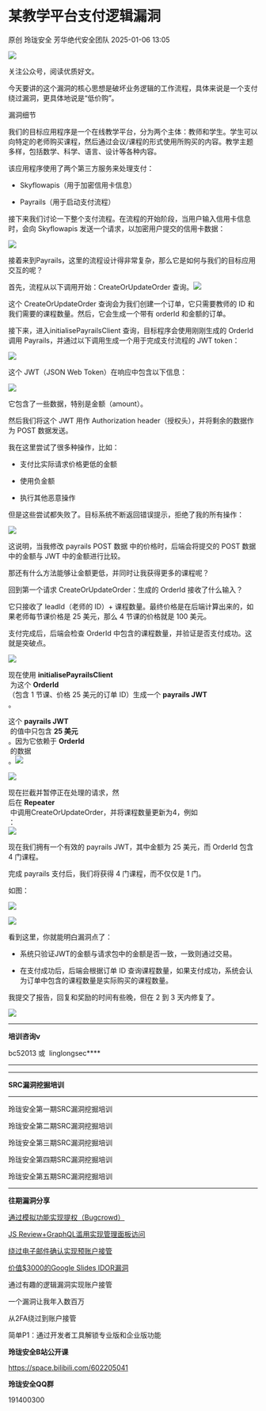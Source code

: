 #  某教学平台支付逻辑漏洞   
原创 玲珑安全  芳华绝代安全团队   2025-01-06 13:05  
  
![](https://mmbiz.qpic.cn/sz_mmbiz_png/1AoMVy0KnkqaXglicqFIVS5OgBzr7tkvR1Awes6RbHS27L144QMPEl5FPgBicWPWMt4xzB8DcuBTyRgNxOz2nRiag/640?wx_fmt=png "")  
  
关注公众号，阅读优质好文。  
  
今天要讲的这个漏洞的核心思想是破坏业务逻辑的工作流程，具体来说是一个支付绕过漏洞，更具体地说是“低价购”。  
  
漏洞细节  
  
我们的目标应用程序是一个在线教学平台，分为两个主体：教师和学生。学生可以向特定的老师购买课程，然后通过会议/课程的形式使用所购买的内容。教学主题多样，包括数学、科学、语言、设计等各种内容。  
  
  
该应用程序使用了两个第三方服务来处理支付：  
- Skyflowapis（用于加密信用卡信息）  
  
- Payrails（用于启动支付流程）  
  
  
接下来我们讨论一下整个支付流程。在流程的开始阶段，当用户输入信用卡信息时，会向 Skyflowapis 发送一个请求，以加密用户提交的信用卡数据：  
  
![](https://mmbiz.qpic.cn/sz_mmbiz_png/1AoMVy0Knkrx4PD0DMmtkFNtPqVHrEmm5dtNekSrH8OkawmGGR8Mlnia4QlJA4dTerFAQWxPHOQ8YbxW2T7aRiaA/640?wx_fmt=png&from=appmsg "")  
  
  
接着来到Payrails，这里的流程设计得非常复杂，那么它是如何与我们的目标应用交互的呢？  
  
首先，流程从以下调用开始：CreateOrUpdateOrder 查询。![](https://mmbiz.qpic.cn/sz_mmbiz_png/1AoMVy0Knkrx4PD0DMmtkFNtPqVHrEmmdkmGiaL7icpzB82oZyNqmIlAomrzLYYje6aFdgDmA1OAnR9FdCn1rx1w/640?wx_fmt=png&from=appmsg "")  
  
  
这个 CreateOrUpdateOrder 查询会为我们创建一个订单，它只需要教师的 ID 和我们需要的课程数量。然后，它会生成一个带有 orderId 和金额的订单。  
  
  
接下来，进入initialisePayrailsClient 查询，目标程序会使用刚刚生成的 OrderId 调用 Payrails，并通过以下调用生成一个用于完成支付流程的 JWT token：  
  
![](https://mmbiz.qpic.cn/sz_mmbiz_png/1AoMVy0Knkrx4PD0DMmtkFNtPqVHrEmmn8LR1WYMJaslgS4pcT88Df5nvPWskhvYAzZx5JLHQdtpUId7OSOMjg/640?wx_fmt=png&from=appmsg "")  
  
  
这个 JWT（JSON Web Token）在响应中包含以下信息：  
  
![](https://mmbiz.qpic.cn/sz_mmbiz_png/1AoMVy0Knkrx4PD0DMmtkFNtPqVHrEmmQmdw4icOqkLYowC7y2bKL1GtibmsrRnzjyyRmxS2PYywFpPr6W05mB8A/640?wx_fmt=png&from=appmsg "")  
  
它包含了一些数据，特别是金额（amount）。  
  
  
然后我们将这个 JWT 用作 Authorization header（授权头），并将剩余的数据作为 POST 数据发送。  
  
  
我在这里尝试了很多种操作，比如：  
- 支付比实际请求价格更低的金额  
  
- 使用负金额  
  
- 执行其他恶意操作  
  
但是这些尝试都失败了。目标系统不断返回错误提示，拒绝了我的所有操作：  
  
![](https://mmbiz.qpic.cn/sz_mmbiz_png/1AoMVy0Knkrx4PD0DMmtkFNtPqVHrEmmWHMqrbre3p3F6TPQ50JPOQFvmk5ba48rndUtQvnwRpicbKoZicjdsOAg/640?wx_fmt=png&from=appmsg "")  
  
  
这说明，当我修改 payrails POST 数据 中的价格时，后端会将提交的 POST 数据中的金额与 JWT 中的金额进行比较。  
  
那还有什么方法能够让金额更低，并同时让我获得更多的课程呢？  
  
  
回到第一个请求 CreateOrUpdateOrder：生成的 OrderId 接收了什么输入？  
  
  
它只接收了 leadId（老师的 ID）+ 课程数量。最终价格是在后端计算出来的，如果老师每节课价格是 25 美元，那么 4 节课的价格就是 100 美元。  
  
  
支付完成后，后端会检查 OrderId 中包含的课程数量，并验证是否支付成功。这就是突破点。  
  
![](https://mmbiz.qpic.cn/sz_mmbiz_png/1AoMVy0Knkrx4PD0DMmtkFNtPqVHrEmm4EA61ic2icrUeRhTUibgNCSoGO2WZwj4O2oV2VKLq5HicPo8RJ08EWBJVQ/640?wx_fmt=png&from=appmsg "")  
  
  
现在使用 **initialisePayrailsClient**  
 为这个 **OrderId**  
（包含 1 节课、价格 25 美元的订单 ID）生成一个 **payrails JWT**  
。  
  
这个 **payrails JWT**  
 的值中只包含 **25 美元**  
。因为它依赖于 **OrderId**  
 的数据  
。![](https://mmbiz.qpic.cn/sz_mmbiz_png/1AoMVy0Knkrx4PD0DMmtkFNtPqVHrEmmbfd6cQcWh58Y4LMEzMiaHVhwjibLiaZVamflA2OQyXnuXuoqRU7ribxwsQ/640?wx_fmt=png&from=appmsg "")  
  
  
![](https://mmbiz.qpic.cn/sz_mmbiz_png/1AoMVy0Knkrx4PD0DMmtkFNtPqVHrEmmPw7puVvHTLYerfJTL1OAZLagtLsXul1S5x8Knpz9tQAKsLGntym1wg/640?wx_fmt=png&from=appmsg "")  
  
现在拦截并暂停正在处理的请求，然  
后在 **Repeater**  
 中调用CreateOrUpdateOrder，并将课程数量更新为4，例如  
：  
![](https://mmbiz.qpic.cn/sz_mmbiz_png/1AoMVy0Knkrx4PD0DMmtkFNtPqVHrEmmiaDV93LDvVtRIwcics9zIKco7wFSTKWTxnHTlb3UbTF1A8Ot4dUmtw9w/640?wx_fmt=png&from=appmsg "")  
  
  
现在我们拥有一个有效的 payrails JWT，其中金额为 25 美元，而 OrderId 包含 4 门课程。  
  
  
完成 payrails 支付后，我们将获得 4 门课程，而不仅仅是 1 门。  
  
如图：  
  
![](https://mmbiz.qpic.cn/sz_mmbiz_png/1AoMVy0Knkrx4PD0DMmtkFNtPqVHrEmmF9YUic1WXRTeRbNtA1ZEBia8hnibuTSgbAYXkfAcoe4jJ3o3ADAPWCvqw/640?wx_fmt=png&from=appmsg "")  
  
![](https://mmbiz.qpic.cn/sz_mmbiz_png/1AoMVy0Knkrx4PD0DMmtkFNtPqVHrEmmIYCpibmR204lAOohxBDsbj6uLm0abM1PjM4KckDmPSbIqXW9B7cgnGw/640?wx_fmt=png&from=appmsg "")  
  
看到这里，你就能明白漏洞点了：  
- 系统只验证JWT的金额与请求包中的金额是否一致，一致则通过交易。  
  
  
- 在支付成功后，后端会根据订单 ID 查询课程数量，如果支付成功，系统会认为订单中包含的课程数量是实际购买的课程数量。  
  
我提交了报告，回复和奖励的时间有些晚，但在 2 到 3 天内修复了。  
  
![](https://mmbiz.qpic.cn/sz_mmbiz_png/1AoMVy0Knkrx4PD0DMmtkFNtPqVHrEmm5eV6MooqiaQiaeZichae4IATgibhRbzdLDicpxNl2Kph3iaLDCqqx0dbDuEQ/640?wx_fmt=png&from=appmsg "")  
  
  
****  
**培训咨询v**  
  
bc52013 或  linglongsec****  
  
****  
****  
**SRC漏洞挖掘培训**  
  
****  
玲珑安全第一期SRC漏洞挖掘培训  
  
  
玲珑安全第二期SRC漏洞挖掘培训  
  
  
玲珑安全第三期SRC漏洞挖掘培训  
  
  
玲珑安全第四期SRC漏洞挖掘培训  
  
  
玲珑安全第五期SRC漏洞挖掘培训  
  
  
****  
**往期漏洞分享**  
  
  
[通过模拟功能实现提权（Bugcrowd）](https://mp.weixin.qq.com/s?__biz=MzI4NTYwMzc5OQ==&mid=2247500656&idx=1&sn=8cd3d32e7a74ea7a64d7e7932730f768&scene=21#wechat_redirect)  
  
  
  
[JS Review+GraphQL滥用实现管理面板访问](https://mp.weixin.qq.com/s?__biz=MzI4NTYwMzc5OQ==&mid=2247500644&idx=1&sn=63921757c037e412027b192cf9e83038&scene=21#wechat_redirect)  
  
  
  
[绕过电子邮件确认实现预账户接管](https://mp.weixin.qq.com/s?__biz=MzI4NTYwMzc5OQ==&mid=2247500627&idx=1&sn=ae5186aac454cc70ff0c842856bf986c&scene=21#wechat_redirect)  
  
  
  
[价值$3000的Google Slides IDOR漏洞](https://mp.weixin.qq.com/s?__biz=MzI4NTYwMzc5OQ==&mid=2247500618&idx=1&sn=4c4a94d321a4f44795de9c7ec943e774&scene=21#wechat_redirect)  
  
  
  
通过有趣的逻辑漏洞实现账户接管  
  
  
一个漏洞让我年入数百万  
  
  
从2FA绕过到账户接管  
  
  
简单P1：通过开发者工具解锁专业版和企业版功能  
  
  
  
**玲珑安全B站公开课**  
  
https://space.bilibili.com/602205041  
  
  
  
**玲珑安全QQ群**  
  
191400300  
  
  
